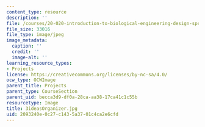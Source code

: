 ```yaml
---
content_type: resource
description: ''
file: /courses/20-020-introduction-to-biological-engineering-design-spring-2009/2093240e0c27c1435a3701c4ca2e6cfd_3ideasOrganizer.jpg
file_size: 33016
file_type: image/jpeg
image_metadata:
  caption: ''
  credit: ''
  image-alt: ''
learning_resource_types:
- Projects
license: https://creativecommons.org/licenses/by-nc-sa/4.0/
ocw_type: OCWImage
parent_title: Projects
parent_type: CourseSection
parent_uid: becca3d9-df0a-28ca-aa38-17ca41c1c55b
resourcetype: Image
title: 3ideasOrganizer.jpg
uid: 2093240e-0c27-c143-5a37-01c4ca2e6cfd
---
```

